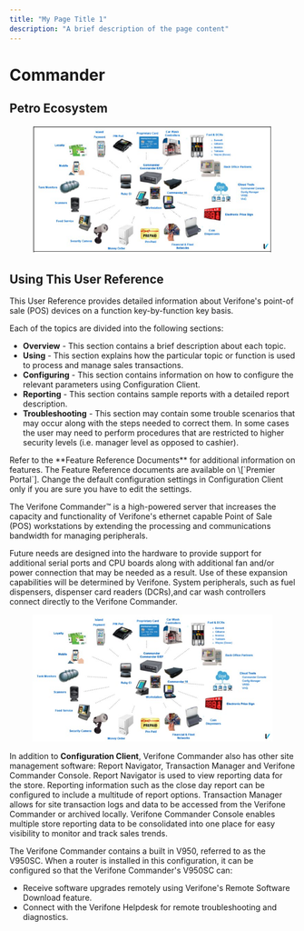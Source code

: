 ```yaml
---
title: "My Page Title 1"
description: "A brief description of the page content"
---
```


# Commander

## Petro Ecosystem

<figure><img src="assets/image_37_9.png" alt=""><figcaption></figcaption></img></figure>

## Using This User Reference

This User Reference provides detailed information about Verifone's point-of sale (POS) devices on a function key-by-function key basis.

Each of the topics are divided into the following sections:

* **Overview** - This section contains a brief description about each topic.
* **Using** - This section explains how the particular topic or function is used to process and manage sales transactions.
* **Configuring** - This section contains information on how to configure the relevant parameters using Configuration Client.
* **Reporting** - This section contains sample reports with a detailed report description.
* **Troubleshooting** - This section may contain some trouble scenarios that may occur along with the steps needed to correct them. In some cases the user may need to perform procedures that are restricted to higher security levels (i.e. manager level as opposed to cashier).

<Warning>
Refer to the **Feature Reference Documents** for additional information on features. The Feature Reference documents are available on \[`Premier Portal`].
</Warning>

<Warning>
Change the default configuration settings in Configuration Client only if you are sure you have to edit the settings.
</Warning>

The Verifone Commander™ is a high-powered server that increases the capacity and functionality of Verifone's ethernet capable Point of Sale (POS) workstations by extending the processing and communications bandwidth for managing peripherals.

Future needs are designed into the hardware to provide support for additional serial ports and CPU boards along with additional fan and/or power connection that may be needed as a result. Use of these expansion capabilities will be determined by Verifone. System peripherals, such as fuel dispensers, dispenser card readers (DCRs),and car wash controllers connect directly to the Verifone Commander.

<figure><img src="assets/image_36_8.png" alt=""><figcaption></figcaption></img></figure>

In addition to **Configuration Client**, Verifone Commander also has other site management software: Report Navigator, Transaction Manager and Verifone Commander Console. Report Navigator is used to view reporting data for the store. Reporting information such as the close day report can be configured to include a multitude of report options. Transaction Manager allows for site transaction logs and data to be accessed from the Verifone Commander or archived locally. Verifone Commander Console enables multiple store reporting data to be consolidated into one place for easy visibility to monitor and track sales trends.

The Verifone Commander contains a built in V950, referred to as the V950SC. When a router is installed in this configuration, it can be configured so that the Verifone Commander's V950SC can:

* Receive software upgrades remotely using Verifone's Remote Software Download feature.
* Connect with the Verifone Helpdesk for remote troubleshooting and diagnostics.
